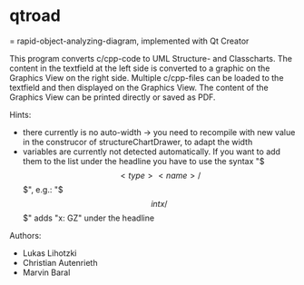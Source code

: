 # qtroad 
= rapid-object-analyzing-diagram, implemented with Qt Creator

This program converts c/cpp-code to UML Structure- and Classcharts.
The content in the textfield at the left side is converted to a graphic on the Graphics View on the right side.
Multiple c/cpp-files can be loaded to the textfield and then displayed on the Graphics View.
The content of the Graphics View can be printed directly or saved as PDF.

Hints:
* there currently is no auto-width -> you need to recompile with new value in the construcor of structureChartDrawer, to adapt the width
* variables are currently not detected automatically. If you want to add them to the list under the headline you have to use the syntax "$$$<type> <name>/$$$", e.g.: "$$$int x/$$$" adds "x: GZ" under the headline

Authors:
* Lukas Lihotzki
* Christian Autenrieth
* Marvin Baral
